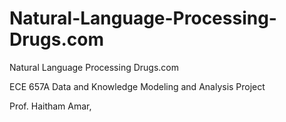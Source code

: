# Natural-Language-Processing-Drugs.com
Natural Language Processing Drugs.com

ECE 657A Data and Knowledge Modeling and Analysis Project

Prof. Haitham Amar,
